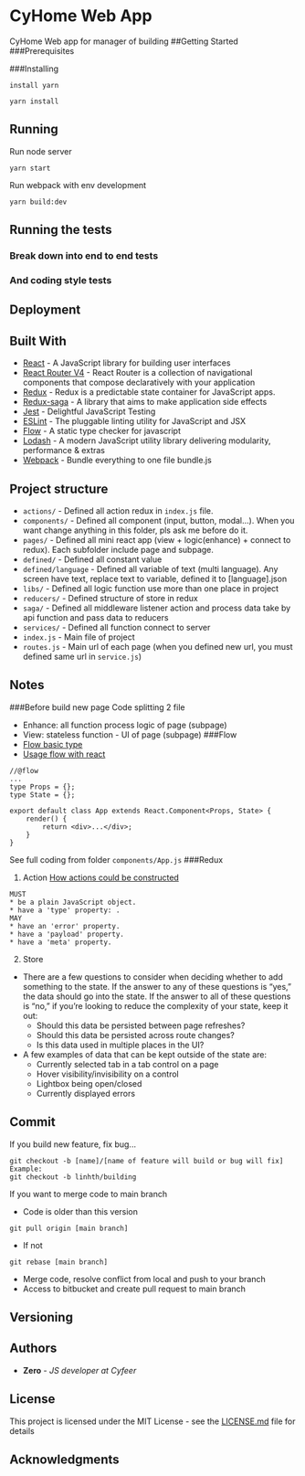 # CyHome Web App
CyHome Web app for manager of building
##Getting Started
###Prerequisites

###Installing
```
install yarn
```
```
yarn install
```
## Running
Run node server
```
yarn start
```
Run webpack with env development
```
yarn build:dev
```
## Running the tests
### Break down into end to end tests
### And coding style tests
## Deployment
## Built With

* [React](https://reactjs.org/) - A JavaScript library for building user interfaces
* [React Router V4](https://reacttraining.com/react-router/) - React Router is a collection of navigational components that compose declaratively with your application
* [Redux](https://redux.js.org/) - Redux is a predictable state container for JavaScript apps.
* [Redux-saga](https://redux-saga.js.org/) - A library that aims to make application side effects
* [Jest](https://facebook.github.io/jest/) - Delightful JavaScript Testing
* [ESLint](https://eslint.org/) - The pluggable linting utility for JavaScript and JSX
* [Flow](https://flow.org/en/docs/) - A static type checker for javascript
* [Lodash](https://lodash.com/) - A modern JavaScript utility library delivering modularity, performance & extras
* [Webpack](https://webpack.js.org/) - Bundle everything to one file bundle.js

## Project structure

* ``actions/`` - Defined all action redux in ``index.js`` file.
* ``components/`` - Defined all component (input, button, modal...). When you want change anything in this folder, pls ask me before do it.
* ``pages/`` - Defined all mini react app (view + logic(enhance) + connect to redux). Each subfolder include page and subpage.
* ``defined/`` - Defined all constant value
* ``defined/language`` - Defined all variable of text (multi language). Any screen have text, replace text to variable, defined it to [language].json
* ``libs/`` - Defined all logic function use more than one place in project
* ``reducers/`` - Defined structure of store in redux 
* ``saga/`` - Defined all middleware listener action and process data take by api function and pass data to reducers
* ``services/`` - Defined all function connect to server
* ``index.js`` - Main file of project
* ``routes.js`` - Main url of each page (when you defined new url, you must defined same url in ``service.js``)

## Notes
###Before build new page
Code splitting 2 file
* Enhance: all function process logic of page (subpage)
* View: stateless function - UI of page (subpage)
###Flow
* [Flow basic type](https://flow.org/en/docs/types/)
* [Usage flow with react](https://flow.org/en/docs/react/) 
```
//@flow
...
type Props = {};
type State = {};

export default class App extends React.Component<Props, State> {
	render() {
		return <div>...</div>;
	}
}
```
See full coding from folder ``components/App.js``
###Redux
1. Action
[How actions could be constructed](https://github.com/redux-utilities/flux-standard-action)
```
MUST
* be a plain JavaScript object.
* have a 'type' property: .
MAY
* have an 'error' property.
* have a 'payload' property.
* have a 'meta' property.
```
2. Store
* There are a few questions to consider when deciding whether to add something to the state. If the answer to any of these questions is “yes,” the data should go into the state. If the answer to all of these questions is “no,” if you’re looking to reduce the complexity of your state, keep it out: 
    * Should this data be persisted between page refreshes? 
    * Should this data be persisted across route changes? 
    * Is this data used in multiple places in the UI?  
* A few examples of data that can be kept outside of the state are: 
    * Currently selected tab in a tab control on a page 
    * Hover visibility/invisibility on a control 
    * Lightbox being open/closed 
    * Currently displayed errors 
## Commit
If you build new feature, fix bug...
```
git checkout -b [name]/[name of feature will build or bug will fix]
Example: 
git checkout -b linhth/building
```
If you want to merge code to main branch
* Code is older than this version
```
git pull origin [main branch]
```
* If not
```
git rebase [main branch]
```
* Merge code, resolve conflict from local and push to your branch
* Access to bitbucket and create pull request to main branch

## Versioning
## Authors

* **Zero** - *JS developer at Cyfeer*

## License

This project is licensed under the MIT License - see the [LICENSE.md](LICENSE.md) file for details

## Acknowledgments
